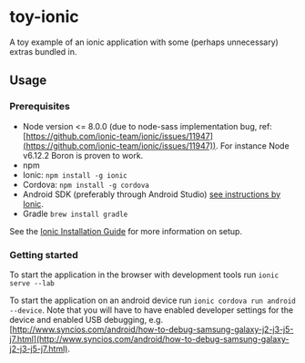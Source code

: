 # toy-ionic

A toy example of an ionic application with some (perhaps unnecessary) extras bundled in.

## Usage

### Prerequisites

- Node version <= 8.0.0 (due to node-sass implementation bug, ref: [https://github.com/ionic-team/ionic/issues/11947](https://github.com/ionic-team/ionic/issues/11947)). For instance Node v6.12.2 Boron is proven to work.
- npm
- Ionic: `npm install -g ionic`
- Cordova: `npm install -g cordova`
- Android SDK (preferably through Android Studio) [see instructions by Ionic](https://ionicframework.com/docs/v1/ionic-cli-faq/#android-sdk). 
- Gradle `brew install gradle`

See the [Ionic Installation Guide](https://ionicframework.com/docs/intro/installation/) for more information on setup.

### Getting started

To start the application in the browser with development tools run `ionic serve --lab`

To start the application on an android device run `ionic cordova run android --device`. Note that you will have to have enabled developer settings for the device and enabled USB debugging, e.g. [http://www.syncios.com/android/how-to-debug-samsung-galaxy-j2-j3-j5-j7.html](http://www.syncios.com/android/how-to-debug-samsung-galaxy-j2-j3-j5-j7.html).

